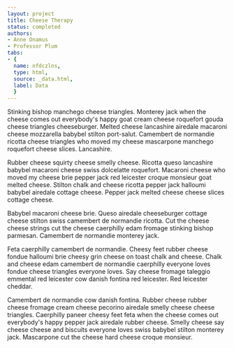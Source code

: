 ```yaml
---
layout: project
title: Cheese Therapy
status: completed
authors:
- Anne Onamus
- Professor Plum
tabs:
- {
  name: nfdczlns,
  type: html,
  source: _data.html,
  label: Data
  }
---
```


Stinking bishop manchego cheese triangles. Monterey jack when the cheese comes out everybody's happy goat cream cheese roquefort gouda cheese triangles cheeseburger. Melted cheese lancashire airedale macaroni cheese mozzarella babybel stilton port-salut. Camembert de normandie ricotta cheese triangles who moved my cheese mascarpone manchego roquefort cheese slices. Lancashire.

Rubber cheese squirty cheese smelly cheese. Ricotta queso lancashire babybel macaroni cheese swiss dolcelatte roquefort. Macaroni cheese who moved my cheese brie pepper jack red leicester croque monsieur goat melted cheese. Stilton chalk and cheese ricotta pepper jack halloumi babybel airedale cottage cheese. Pepper jack melted cheese cheese slices cottage cheese.

Babybel macaroni cheese brie. Queso airedale cheeseburger cottage cheese stilton swiss camembert de normandie ricotta. Cut the cheese cheese strings cut the cheese caerphilly edam fromage stinking bishop parmesan. Camembert de normandie monterey jack.

Feta caerphilly camembert de normandie. Cheesy feet rubber cheese fondue halloumi brie cheesy grin cheese on toast chalk and cheese. Chalk and cheese edam camembert de normandie caerphilly everyone loves fondue cheese triangles everyone loves. Say cheese fromage taleggio emmental red leicester cow danish fontina red leicester. Red leicester cheddar.

Camembert de normandie cow danish fontina. Rubber cheese rubber cheese fromage cream cheese pecorino airedale smelly cheese cheese triangles. Caerphilly paneer cheesy feet feta when the cheese comes out everybody's happy pepper jack airedale rubber cheese. Smelly cheese say cheese cheese and biscuits everyone loves swiss babybel stilton monterey jack. Mascarpone cut the cheese hard cheese croque monsieur.